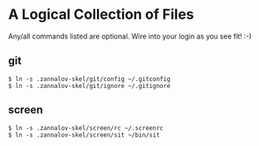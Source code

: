 A Logical Collection of Files
=============================

Any/all commands listed are optional. Wire into your login as you see fit! :-)

git
---

    $ ln -s .zannalov-skel/git/config ~/.gitconfig
    $ ln -s .zannalov-skel/git/ignore ~/.gitignore

screen
------

    $ ln -s .zannalov-skel/screen/rc ~/.screenrc
    $ ln -s .zannalov-skel/screen/sit ~/bin/sit

